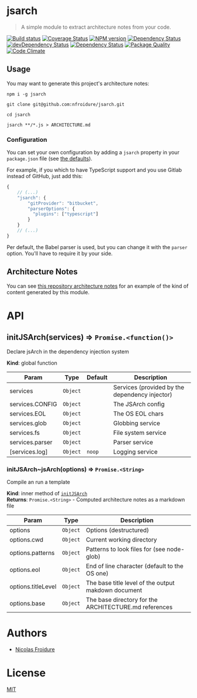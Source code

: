 [//]: # ( )
[//]: # (This file is automatically generated by a `metapak`)
[//]: # (module. Do not change it  except between the)
[//]: # (`content:start/end` flags, your changes would)
[//]: # (be overridden.)
[//]: # ( )
# jsarch
> A simple module to extract architecture notes from your code.

[![Build status](https://secure.travis-ci.org/nfroidure/jsarch.svg)](https://travis-ci.org/nfroidure/jsarch)
[![Coverage Status](https://coveralls.io/repos/nfroidure/jsarch/badge.svg?branch=master)](https://coveralls.io/r/nfroidure/jsarch?branch=master)
[![NPM version](https://badge.fury.io/js/jsarch.svg)](https://npmjs.org/package/jsarch)
[![Dependency Status](https://david-dm.org/nfroidure/jsarch.svg)](https://david-dm.org/nfroidure/jsarch)
[![devDependency Status](https://david-dm.org/nfroidure/jsarch/dev-status.svg)](https://david-dm.org/nfroidure/jsarch#info=devDependencies)
[![Dependency Status](https://dependencyci.com/github/nfroidure/jsarch/badge)](https://dependencyci.com/github/nfroidure/jsarch)
[![Package Quality](http://npm.packagequality.com/shield/jsarch.svg)](http://packagequality.com/#?package=jsarch)
[![Code Climate](https://codeclimate.com/github/nfroidure/jsarch.svg)](https://codeclimate.com/github/nfroidure/jsarch)


[//]: # (::contents:start)

## Usage

You may want to generate this project's architecture notes:

```
npm i -g jsarch

git clone git@github.com:nfroidure/jsarch.git

cd jsarch

jsarch **/*.js > ARCHITECTURE.md

```

### Configuration

You can set your own configuration by adding a `jsarch` property in your
`package.json` file (see
[the defaults](https://github.com/nfroidure/jsarch/blob/master/src/jsarch.js#L20-L36)).

For example, if you which to have TypeScript support and you use Gitlab instead
of GitHub, just add this:

```js
{
    // (...)
    "jsarch": {
        "gitProvider": "bitbucket",
        "parserOptions": {
          "plugins": ["typescript"]
        }
    }
    // (...)
}
```

Per default, the Babel parser is used, but you can change it with the `parser`
option. You'll have to require it by your side.

## Architecture Notes

You can see [this repository architecture notes](./ARCHITECTURE.md) for an
example of the kind of content generated by this module.

[//]: # (::contents:end)

# API
<a name="initJSArch"></a>

## initJSArch(services) ⇒ <code>Promise.&lt;function()&gt;</code>
Declare jsArch in the dependency injection system

**Kind**: global function  

| Param | Type | Default | Description |
| --- | --- | --- | --- |
| services | <code>Object</code> |  | Services (provided by the dependency injector) |
| services.CONFIG | <code>Object</code> |  | The JSArch config |
| services.EOL | <code>Object</code> |  | The OS EOL chars |
| services.glob | <code>Object</code> |  | Globbing service |
| services.fs | <code>Object</code> |  | File system service |
| services.parser | <code>Object</code> |  | Parser service |
| [services.log] | <code>Object</code> | <code>noop</code> | Logging service |

<a name="initJSArch..jsArch"></a>

### initJSArch~jsArch(options) ⇒ <code>Promise.&lt;String&gt;</code>
Compile an run a template

**Kind**: inner method of [<code>initJSArch</code>](#initJSArch)  
**Returns**: <code>Promise.&lt;String&gt;</code> - Computed architecture notes as a markdown file  

| Param | Type | Description |
| --- | --- | --- |
| options | <code>Object</code> | Options (destructured) |
| options.cwd | <code>Object</code> | Current working directory |
| options.patterns | <code>Object</code> | Patterns to look files for (see node-glob) |
| options.eol | <code>Object</code> | End of line character (default to the OS one) |
| options.titleLevel | <code>Object</code> | The base title level of the output makdown document |
| options.base | <code>Object</code> | The base directory for the ARCHITECTURE.md references |


# Authors
- [Nicolas Froidure](http://insertafter.com/en/index.html)

# License
[MIT](https://github.com/nfroidure/jsarch/blob/master/LICENSE)
